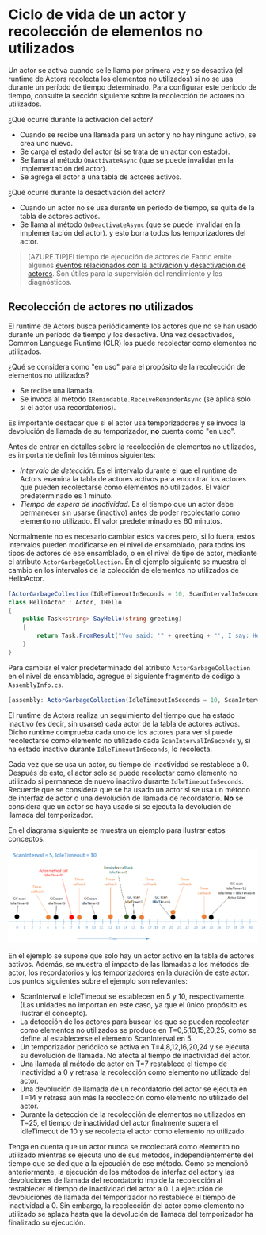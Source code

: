 <properties
   pageTitle="Ciclo de vida de Reliable Actors | Microsoft Azure"
   description="Explica el ciclo de vida y la recolección de elementos no utilizados en Reliable Actors de Service Fabric"
   services="service-fabric"
   documentationCenter=".net"
   authors="jessebenson"
   manager="timlt"
   editor=""/>

<tags
   ms.service="service-fabric"
   ms.devlang="dotnet"
   ms.topic="article"
   ms.tgt_pltfrm="NA"
   ms.workload="NA"
   ms.date="01/20/2016"
   ms.author="amanbha"/>


# Ciclo de vida de un actor y recolección de elementos no utilizados
Un actor se activa cuando se le llama por primera vez y se desactiva (el runtime de Actors recolecta los elementos no utilizados) si no se usa durante un período de tiempo determinado. Para configurar este período de tiempo, consulte la sección siguiente sobre la recolección de actores no utilizados.

¿Qué ocurre durante la activación del actor?

- Cuando se recibe una llamada para un actor y no hay ninguno activo, se crea uno nuevo.
- Se carga el estado del actor (si se trata de un actor con estado).
- Se llama al método `OnActivateAsync` (que se puede invalidar en la implementación del actor).
- Se agrega el actor a una tabla de actores activos.

¿Qué ocurre durante la desactivación del actor?

- Cuando un actor no se usa durante un período de tiempo, se quita de la tabla de actores activos.
- Se llama al método `OnDeactivateAsync` (que se puede invalidar en la implementación del actor). y esto borra todos los temporizadores del actor.

> [AZURE.TIP]El tiempo de ejecución de actores de Fabric emite algunos [eventos relacionados con la activación y desactivación de actores](service-fabric-reliable-actors-diagnostics.md#actor-activation-and-deactivation-events). Son útiles para la supervisión del rendimiento y los diagnósticos.

## Recolección de actores no utilizados
El runtime de Actors busca periódicamente los actores que no se han usado durante un período de tiempo y los desactiva. Una vez desactivados, Common Language Runtime (CLR) los puede recolectar como elementos no utilizados.

¿Qué se considera como "en uso" para el propósito de la recolección de elementos no utilizados?

- Se recibe una llamada.
- Se invoca al método `IRemindable.ReceiveReminderAsync` (se aplica solo si el actor usa recordatorios).

Es importante destacar que si el actor usa temporizadores y se invoca la devolución de llamada de su temporizador, **no** cuenta como "en uso".

Antes de entrar en detalles sobre la recolección de elementos no utilizados, es importante definir los términos siguientes:

- *Intervalo de detección*. Es el intervalo durante el que el runtime de Actors examina la tabla de actores activos para encontrar los actores que pueden recolectarse como elementos no utilizados. El valor predeterminado es 1 minuto.
- *Tiempo de espera de inactividad*. Es el tiempo que un actor debe permanecer sin usarse (inactivo) antes de poder recolectarlo como elemento no utilizado. El valor predeterminado es 60 minutos.

Normalmente no es necesario cambiar estos valores pero, si lo fuera, estos intervalos pueden modificarse en el nivel de ensamblado, para todos los tipos de actores de ese ensamblado, o en el nivel de tipo de actor, mediante el atributo `ActorGarbageCollection`. En el ejemplo siguiente se muestra el cambio en los intervalos de la colección de elementos no utilizados de HelloActor.

```csharp
[ActorGarbageCollection(IdleTimeoutInSeconds = 10, ScanIntervalInSeconds = 2)]
class HelloActor : Actor, IHello
{
    public Task<string> SayHello(string greeting)
    {
        return Task.FromResult("You said: '" + greeting + "', I say: Hello Actors!");
    }
}
```

Para cambiar el valor predeterminado del atributo `ActorGarbageCollection` en el nivel de ensamblado, agregue el siguiente fragmento de código a `AssemblyInfo.cs`.

```csharp
[assembly: ActorGarbageCollection(IdleTimeoutInSeconds = 10, ScanIntervalInSeconds = 2)]
```

El runtime de Actors realiza un seguimiento del tiempo que ha estado inactivo (es decir, sin usarse) cada actor de la tabla de actores activos. Dicho runtime comprueba cada uno de los actores para ver si puede recolectarse como elemento no utilizado cada `ScanIntervalInSeconds` y, si ha estado inactivo durante `IdleTimeoutInSeconds`, lo recolecta.

Cada vez que se usa un actor, su tiempo de inactividad se restablece a 0. Después de esto, el actor solo se puede recolectar como elemento no utilizado si permanece de nuevo inactivo durante `IdleTimeoutInSeconds`. Recuerde que se considera que se ha usado un actor si se usa un método de interfaz de actor o una devolución de llamada de recordatorio. **No** se considera que un actor se haya usado si se ejecuta la devolución de llamada del temporizador.

En el diagrama siguiente se muestra un ejemplo para ilustrar estos conceptos.

![Ejemplo de tiempo de inactividad][1]

En el ejemplo se supone que solo hay un actor activo en la tabla de actores activos. Además, se muestra el impacto de las llamadas a los métodos de actor, los recordatorios y los temporizadores en la duración de este actor. Los puntos siguientes sobre el ejemplo son relevantes:

- ScanInterval e IdleTimeout se establecen en 5 y 10, respectivamente. (Las unidades no importan en este caso, ya que el único propósito es ilustrar el concepto).
- La detección de los actores para buscar los que se pueden recolectar como elementos no utilizados se produce en T=0,5,10,15,20,25, como se define al establecerse el elemento ScanInterval en 5.
- Un temporizador periódico se activa en T=4,8,12,16,20,24 y se ejecuta su devolución de llamada. No afecta al tiempo de inactividad del actor.
- Una llamada al método de actor en T=7 restablece el tiempo de inactividad a 0 y retrasa la recolección como elemento no utilizado del actor.
- Una devolución de llamada de un recordatorio del actor se ejecuta en T=14 y retrasa aún más la recolección como elemento no utilizado del actor.
- Durante la detección de la recolección de elementos no utilizados en T=25, el tiempo de inactividad del actor finalmente supera el IdleTimeout de 10 y se recolecta el actor como elemento no utilizado.

Tenga en cuenta que un actor nunca se recolectará como elemento no utilizado mientras se ejecuta uno de sus métodos, independientemente del tiempo que se dedique a la ejecución de ese método. Como se mencionó anteriormente, la ejecución de los métodos de interfaz del actor y las devoluciones de llamada del recordatorio impide la recolección al restablecer el tiempo de inactividad del actor a 0. La ejecución de devoluciones de llamada del temporizador no restablece el tiempo de inactividad a 0. Sin embargo, la recolección del actor como elemento no utilizado se aplaza hasta que la devolución de llamada del temporizador ha finalizado su ejecución.

<!--Image references-->
[1]: ./media/service-fabric-reliable-actors-lifecycle/garbage-collection.png

<!---HONumber=AcomDC_0121_2016-->